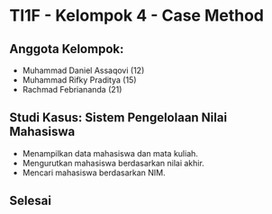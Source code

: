 # TI1F - Kelompok 4 - Case Method

## Anggota Kelompok:
- Muhammad Daniel Assaqovi (12)
- Muhammad Rifky Praditya (15)
- Rachmad Febriananda (21)

## Studi Kasus: Sistem Pengelolaan Nilai Mahasiswa
- Menampilkan data mahasiswa dan mata kuliah.
- Mengurutkan mahasiswa berdasarkan nilai akhir.
- Mencari mahasiswa berdasarkan NIM.

## Selesai